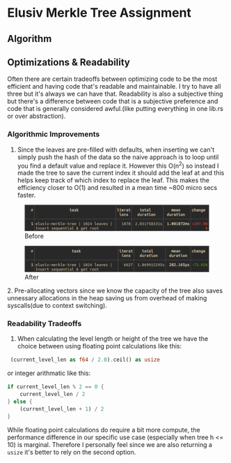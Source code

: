 # Elusiv Merkle Tree Assignment


## Algorithm

## Optimizations & Readability
Often there are certain tradeoffs between optimizing code to be
the most efficient and having code that's readable and maintainable.
I try to have all three but it's always we can have that. Readability
is also a subjective thing but there's a difference between code that is
a subjective preference and code that is generally considered awful.(like putting everything in one lib.rs or over abstraction).

### Algorithmic Improvements
1. Since the leaves are pre-filled with defaults, when inserting we can't simply push the hash of the data so the naive approach is to loop until you find a default value and replace it. However this O(n<sup>2</sup>) so instead I made the tree to save the current index it should add the leaf at and this helps keep track of which index to replace the leaf. This makes the efficiency closer to O(1) and resulted in a mean time ~800 micro secs faster.

<!-- ![Before](images/1-before.png)
![After](images/1-after.png) -->
<figure>
  <img src="images/1-before.png" alt="Before">
  <figcaption>Before</figcaption>
</figure>
<figure>
  <img src="images/1-after.png" alt="After">
  <figcaption>After</figcaption>
</figure>
2. Pre-allocating vectors since we know the capacity of the tree also saves unnessary allocations
in the heap saving us from overhead of making syscalls(due to context switching). 

### Readability Tradeoffs
1. When calculating the level length or height of the tree we have the choice between using floating point calculations like this:
```rs
 (current_level_len as f64 / 2.0).ceil() as usize
```
or integer arithmatic like this:
```rs
if current_level_len % 2 == 0 {
    current_level_len / 2
} else {
    (current_level_len + 1) / 2
}
```

While floating point calculations do require a bit more compute, the performance
difference in our specific use case (especially when tree h <= 10) is
marginal. Therefore I personally feel since we are also returning a `usize` it's better
to rely on the second option.

